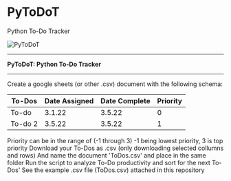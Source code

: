 # PyToDoT
Python To-Do Tracker

![PyToDoT](https://user-images.githubusercontent.com/5803874/175763269-6dd00539-cbfb-4be7-96c2-cf4ac509a28b.jpg)
- - - - - - - - - - - - - - - - - - - - - - - - -
**PyToDoT: Python To-Do Tracker**
- - - - - - - - - - - - - - - - - - - - - - - - -
Create a google sheets (or other .csv) document with the following schema:

| To-Dos | Date Assigned | Date Complete | Priority |
| --- | --- | --- | --- |
| To-do | 3.1.22 | 3.5.22 | 0 |
| To-do 2 | 3.5.22 | 3.5.22 | 1 |


Priority can be in the range of (-1 through 3) -1 being lowest priority, 3 is top priority
Download your To-Dos as .csv (only downloading selected collumns and rows)
And name the document 'ToDos.csv' and place in the same folder
Run the script to analyze To-Do productivity and sort for the next To-Dos'
See the example .csv file (ToDos.csv) attached in this repository
